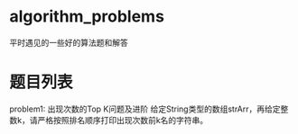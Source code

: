 # algorithm_problems
平时遇见的一些好的算法题和解答

# 题目列表
problem1: 出现次数的Top K问题及进阶
	给定String类型的数组strArr，再给定整数k，请严格按照排名顺序打印出现次数前k名的字符串。
